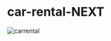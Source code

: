 # car-rental-NEXT
![carrental](https://github.com/user-attachments/assets/606d6893-9e10-48f1-9da4-27a6ae78cbea)
